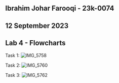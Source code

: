 ## Ibrahim Johar Farooqi - 23k-0074
## 12 September 2023
## Lab 4 - Flowcharts

Task 1: ![IMG_5758](https://github.com/ibrahimjohar/PfFall23/assets/34939623/096f44b9-396b-4a35-aae6-b30027e67c58)

Task 2: ![IMG_5760](https://github.com/ibrahimjohar/PfFall23/assets/34939623/4b8866c0-5af4-43c0-b71b-7ad9e8ea8076)

Task 3: ![IMG_5762](https://github.com/ibrahimjohar/PfFall23/assets/34939623/8f9f683b-d6fc-4f07-b51f-9f652180e0d4)

